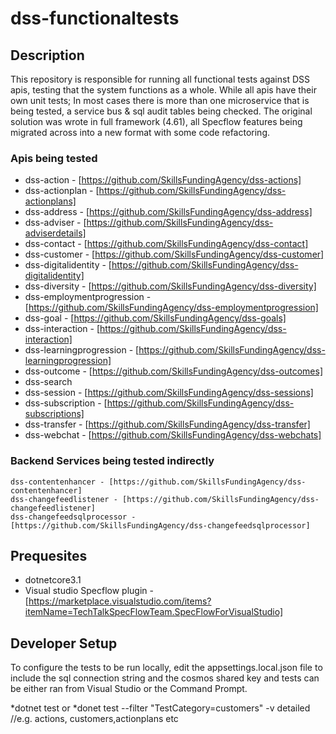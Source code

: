 # dss-functionaltests

## Description
This repository is responsible for running all functional tests against DSS apis, testing that the system functions as a whole. While all apis have their own
unit tests; In most cases there is more than one microservice that is being tested, a service bus & sql audit tables being checked. The original solution was wrote in full
framework (4.61), all Specflow features being migrated across into a new format with some code refactoring.

### Apis being tested
-	dss-action - [https://github.com/SkillsFundingAgency/dss-actions]
-	dss-actionplan - [https://github.com/SkillsFundingAgency/dss-actionplans]
-	dss-address - [https://github.com/SkillsFundingAgency/dss-address]
-	dss-adviser - [https://github.com/SkillsFundingAgency/dss-adviserdetails]
-	dss-contact - [https://github.com/SkillsFundingAgency/dss-contact]
-	dss-customer - [https://github.com/SkillsFundingAgency/dss-customer]
-	dss-digitalidentity - [https://github.com/SkillsFundingAgency/dss-digitalidentity]
-	dss-diversity - [https://github.com/SkillsFundingAgency/dss-diversity]
-	dss-employmentprogression - [https://github.com/SkillsFundingAgency/dss-employmentprogression]
-	dss-goal - [https://github.com/SkillsFundingAgency/dss-goals]
-	dss-interaction - [https://github.com/SkillsFundingAgency/dss-interaction]
-	dss-learningprogression - [https://github.com/SkillsFundingAgency/dss-learningprogression]
-	dss-outcome - [https://github.com/SkillsFundingAgency/dss-outcomes]
-	dss-search
-	dss-session - [https://github.com/SkillsFundingAgency/dss-sessions]
-	dss-subscription - [https://github.com/SkillsFundingAgency/dss-subscriptions]
-	dss-transfer - [https://github.com/SkillsFundingAgency/dss-transfer]
-	dss-webchat - [https://github.com/SkillsFundingAgency/dss-webchats]

### Backend Services being tested indirectly
	dss-contentenhancer - [https://github.com/SkillsFundingAgency/dss-contentenhancer]
	dss-changefeedlistener - [https://github.com/SkillsFundingAgency/dss-changefeedlistener]
	dss-changefeedsqlprocessor - [https://github.com/SkillsFundingAgency/dss-changefeedsqlprocessor]
	

## Prequesites
- dotnetcore3.1
- Visual studio Specflow plugin - [https://marketplace.visualstudio.com/items?itemName=TechTalkSpecFlowTeam.SpecFlowForVisualStudio]

## Developer Setup
To configure the tests to be run locally, edit the appsettings.local.json file to include the sql connection string
and the cosmos shared key and tests can be either ran from Visual Studio or the Command Prompt.

*dotnet test
or
*donet test --filter "TestCategory=customers" -v detailed   //e.g. actions, customers,actionplans etc

